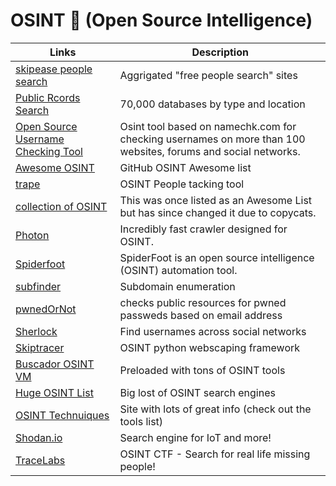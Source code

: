 # OSINT :mag_right: (Open Source Intelligence)

Links | Description
-|-
[skipease people search](https://www.skipease.com/) | Aggrigated "free people search" sites
[Public Rcords Search](http://publicrecords.searchsystems.net/) | 70,000 databases by type and location
[Open Source Username Checking Tool](https://github.com/HA71/Namechk) | Osint tool based on namechk.com for checking usernames on more than 100 websites, forums and social networks.
[Awesome OSINT](https://github.com/jivoi/awesome-osint) | GitHub OSINT Awesome list
[trape](https://github.com/jofpin/trape) | OSINT People tacking tool
[collection of OSINT](https://github.com/Ph055a/OSINT-Collection) | This was once listed as an Awesome List but has since changed it due to copycats.
[Photon](https://github.com/s0md3v/Photon) | Incredibly fast crawler designed for OSINT.
[Spiderfoot](https://github.com/smicallef/spiderfoot) | SpiderFoot is an open source intelligence (OSINT) automation tool.
[subfinder](https://github.com/subfinder/subfinder) | Subdomain enumeration
[pwnedOrNot](https://github.com/thewhiteh4t/pwnedOrNot) | checks public resources for pwned passweds based on email address
[Sherlock](https://github.com/TheYahya/sherlock) | Find usernames across social networks
[Skiptracer](https://github.com/xillwillx/skiptracer) |OSINT python webscaping framework
[Buscador OSINT VM](https://inteltechniques.com/index.html) | Preloaded with tons of OSINT tools
[Huge OSINT List](https://300m.com/osint/) | Big lost of OSINT search engines
[OSINT Technuiques](https://www.osinttechniques.com/) | Site with lots of great info (check out the tools list)
[Shodan.io](https://www.shodan.io/) | Search engine for IoT and more!
[TraceLabs](https://www.tracelabs.org/) | OSINT CTF - Search for real life missing people!
